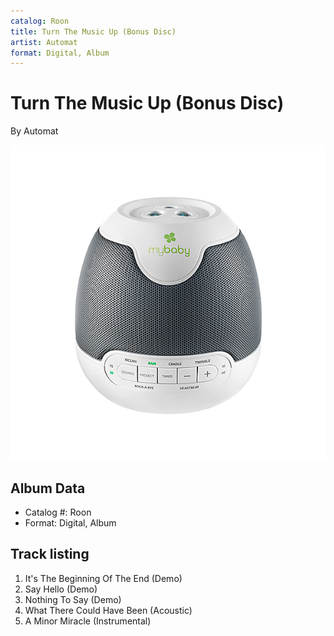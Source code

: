 ```yaml
---
catalog: Roon
title: Turn The Music Up (Bonus Disc)
artist: Automat
format: Digital, Album
---
```


# Turn The Music Up (Bonus Disc)

By Automat

![](../../assets/albumcovers/Automat-Turn_The_Music_Up_Bonus_Disc.png)

## Album Data

- Catalog #: Roon
- Format: Digital, Album


## Track listing


1. It's The Beginning Of The End (Demo)
2. Say Hello (Demo)
3. Nothing To Say (Demo)
4. What There Could Have Been (Acoustic)
5. A Minor Miracle (Instrumental)

